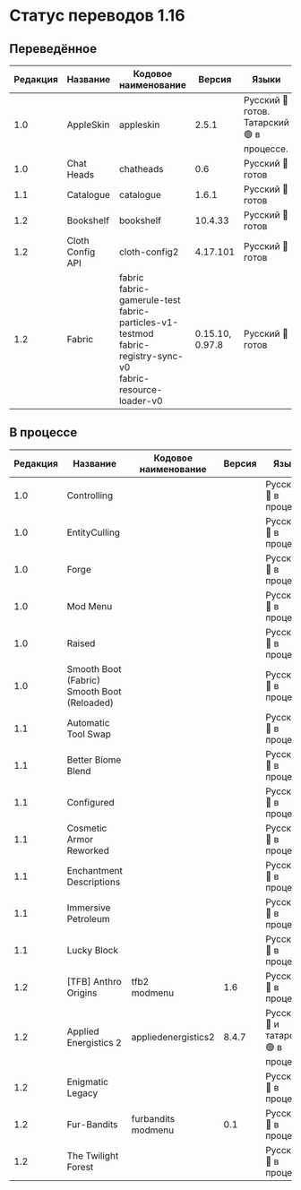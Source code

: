 # Статус переводов 1.16

## Переведённое

| Редакция | Название | Кодовое наименование | Версия | Языки |
| - | - | - | - | - |
| 1.0 | AppleSkin | appleskin | 2.5.1 | Русский 🔴 готов. Татарский 🟢 в процессе. |
| 1.0 | Chat Heads | chatheads | 0.6 | Русский 🔴 готов |
| 1.1 | Catalogue | catalogue | 1.6.1 | Русский 🔴 готов |
| 1.2 | Bookshelf | bookshelf | 10.4.33 | Русский 🔴 готов |
| 1.2 | Cloth Config API | cloth-config2 | 4.17.101 | Русский 🔴 готов |
| 1.2 | Fabric | fabric<br>fabric-gamerule-test<br>fabric-particles-v1-testmod<br>fabric-registry-sync-v0<br>fabric-resource-loader-v0 | 0.15.10, 0.97.8 | Русский 🔴 готов |

## В процессе

| Редакция | Название | Кодовое наименование | Версия | Языки |
| - | - | - | - | - |
| 1.0 | Controlling |  |  | Русский 🔴 в процессе |
| 1.0 | EntityCulling |  |  | Русский 🔴 в процессе |
| 1.0 | Forge |  |  | Русский 🔴 в процессе |
| 1.0 | Mod Menu |  |  | Русский 🔴 в процессе |
| 1.0 | Raised |  |  | Русский 🔴 в процессе |
| 1.0 | Smooth Boot (Fabric)<br>Smooth Boot (Reloaded) |  |  | Русский 🔴 в процессе |
| 1.1 | Automatic Tool Swap |  |  | Русский 🔴 в процессе |
| 1.1 | Better Biome Blend |  |  | Русский 🔴 в процессе |
| 1.1 | Configured |  |  | Русский 🔴 в процессе |
| 1.1 | Cosmetic Armor Reworked |  |  | Русский 🔴 в процессе |
| 1.1 | Enchantment Descriptions |  |  | Русский 🔴 в процессе |
| 1.1 | Immersive Petroleum |  |  | Русский 🔴 в процессе |
| 1.1 | Lucky Block |  |  | Русский 🔴 в процессе |
| 1.2 | [TFB] Anthro Origins | tfb2<br>modmenu | 1.6 | Русский 🔴 в процессе |
| 1.2 | Applied Energistics 2 | appliedenergistics2 | 8.4.7 | Русский 🔴 и татарский 🟢 в процессе |
| 1.2 | Enigmatic Legacy |  |  | Русский 🔴 в процессе |
| 1.2 | Fur-Bandits | furbandits<br>modmenu | 0.1 | Русский 🔴 в процессе |
| 1.2 | The Twilight Forest |  |  | Русский 🔴 в процессе |